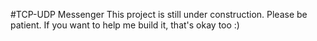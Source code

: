 #TCP-UDP Messenger
This project is still under construction. Please be patient. If you want to help me build it, that's okay too :)